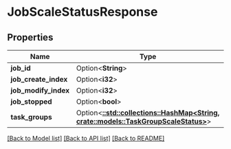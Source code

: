 # JobScaleStatusResponse

## Properties

Name | Type | Description | Notes
------------ | ------------- | ------------- | -------------
**job_id** | Option<**String**> |  | [optional]
**job_create_index** | Option<**i32**> |  | [optional]
**job_modify_index** | Option<**i32**> |  | [optional]
**job_stopped** | Option<**bool**> |  | [optional]
**task_groups** | Option<[**::std::collections::HashMap<String, crate::models::TaskGroupScaleStatus>**](TaskGroupScaleStatus.md)> |  | [optional]

[[Back to Model list]](../README.md#documentation-for-models) [[Back to API list]](../README.md#documentation-for-api-endpoints) [[Back to README]](../README.md)



